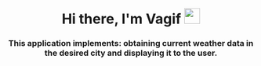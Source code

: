 <h1 align="center">Hi there, I'm Vagif
<img src="https://github.com/blackcater/blackcater/raw/main/images/Hi.gif" height="32"/></h1>
<h3 align="center">This application implements: obtaining current weather data in the desired city and displaying it to the user.</h3>